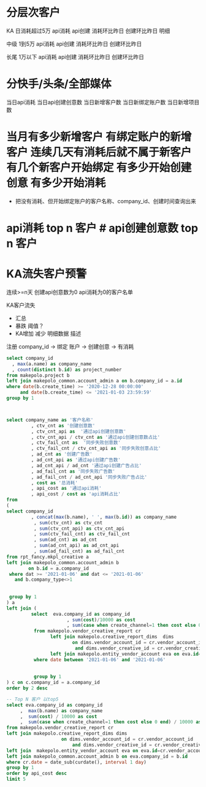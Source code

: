 

# 分层次客户

KA 日消耗超过5万 api消耗 api创建 消耗环比昨日 创建环比昨日 明细

中级 1到5万  api消耗 api创建 消耗环比昨日 创建环比昨日

长尾 1万以下 api消耗 api创建 消耗环比昨日 创建环比昨日 

# 分快手/头条/全部媒体

当日api消耗 当日api创建创意数 当日新增客户数 当日新绑定账户数 当日新增项目数

# 当月有多少新增客户 有绑定账户的新增客户 连续几天有消耗后就不属于新客户 有几个新客户开始绑定 有多少开始创建创意 有多少开始消耗 

+ 把没有消耗、但开始绑定账户的客户名称、company_id、创建时间查询出来

# api消耗 top n 客户 # api创建创意数 top n 客户

# KA流失客户预警 
连续>=n天 创建api创意数为0 api消耗为0的客户名单

KA客户流失

+ 汇总 
+ 暴跌 阈值？
+ KA增加 减少 明细数据 描述 

注册 company_id -> 绑定 账户 -> 创建创意 -> 有消耗





```sql
select company_id
  , max(a.name) as company_name
  , count(distinct b.id) as project_number  
from makepolo.project b
left join makepolo_common.account_admin a on b.company_id = a.id
where date(b.create_time) >= '2020-12-28 00:00:00'
     and date(b.create_time) <= '2021-01-03 23:59:59'
group by 1



select company_name as '客户名称'
		 , ctv_cnt as '创建创意数'
         , ctv_cnt_api as  '通过api创建创意数'
         , ctv_cnt_api / ctv_cnt as '通过api创建创意数占比'
         , ctv_fail_cnt as  '同步失败创意数' 
		 , ctv_fail_cnt / ctv_cnt_api as '同步失败创意占比'
         , ad_cnt as '创建广告数'
         , ad_cnt_api as '通过api创建广告数'
         , ad_cnt_api / ad_cnt '通过api创建广告占比'
         , ad_fail_cnt as '同步失败广告数'
         , ad_fail_cnt / ad_cnt_api '同步失败广告占比'
         , cost as '总消耗' 
         , api_cost as '通过api消耗'
         , api_cost / cost as 'api消耗占比'
from
(
select company_id
  		 , concat(max(b.name), ' ', max(b.id)) as company_name 
		  , sum(ctv_cnt) as ctv_cnt  
          , sum(ctv_cnt_api) as ctv_cnt_api 
          , sum(ctv_fail_cnt) as ctv_fail_cnt 
          , sum(ad_cnt) as ad_cnt 
          , sum(ad_cnt_api) as ad_cnt_api 
          , sum(ad_fail_cnt) as ad_fail_cnt
from rpt_fancy.mkpl_creative a 
left join makepolo_common.account_admin b 
		on b.id = a.company_id 
 where dat >= '2021-01-06' and dat <= '2021-01-06'
   and b.company_type<>1
                 
                 
 group by 1
) a
left join ( 
		 select  eva.company_id as company_id
            		  , sum(cost)/10000 as cost
              		  , sum(case when create_channel=1 then cost else 0 end)/10000 as api_cost
          from makepolo.vendor_creative_report cr
      			left join makepolo.creative_report_dims  dims
                		on dims.vendor_account_id = cr.vendor_account_id
               			 and dims.vendor_creative_id = cr.vendor_creative_id 
  				left join makepolo.entity_vendor_account eva on eva.id=cr.vendor_account_id
      	  where date between '2021-01-06' and '2021-01-06'
                 
                 
          group by 1
) c on c.company_id = a.company_id
order by 2 desc
```







```sql
-- Top N 客户 以top5
select eva.company_id as company_id
     ,  max(b.name) as company_name
     ,  sum(cost) / 10000 as cost
     ,  sum(case when create_channel=1 then cost else 0 end) / 10000 as api_cost
from makepolo.vendor_creative_report cr
left join makepolo.creative_report_dims dims
                    on dims.vendor_account_id = cr.vendor_account_id
                        and dims.vendor_creative_id = cr.vendor_creative_id
left join  makepolo.entity_vendor_account eva on eva.id=cr.vendor_account_id
left join makepolo_common.account_admin b on eva.company_id = b.id
where cr.date = date_sub(curdate(), interval 1 day)
group by 1
order by api_cost desc
limit 5
```